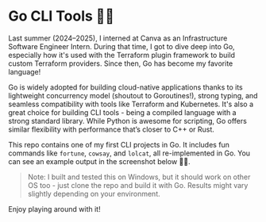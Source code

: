 # Go CLI Tools 🐹🌈

Last summer (2024–2025), I interned at Canva as an Infrastructure Software Engineer Intern. During that time, I got to dive deep into Go, especially how it's used with the Terraform plugin framework to build custom Terraform providers. Since then, Go has become my favorite language!

Go is widely adopted for building cloud-native applications thanks to its lightweight concurrency model (shoutout to Goroutines!), strong typing, and seamless compatibility with tools like Terraform and Kubernetes. It's also a great choice for building CLI tools - being a compiled language with a strong standard library. While Python is awesome for scripting, Go offers similar flexibility with performance that’s closer to C++ or Rust.

This repo contains one of my first CLI projects in Go. It includes fun commands like `fortune`, `cowsay`, and `lolcat`, all re-implemented in Go. You can see an example output in the screenshot below 🌈🐄.

> Note: I built and tested this on Windows, but it should work on other OS too - just clone the repo and build it with Go. Results might vary slightly depending on your environment.

Enjoy playing around with it!

